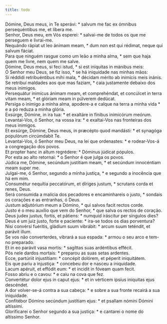 ```yaml
---
title: todo
---
```

<div class="dropcap text-justify">Dómine, Deus meus, in Te sperávi: * salvum me fac ex ómnibus persequéntibus me, et líbera me.</div>
<div class="dropcap text-justify">Senhor, Deus meu, em Vós esperei: * salvai-me de todos os que me perseguem e livrai-me.</div>
<div class="text-justify">Nequándo rápiat ut leo ánimam meam, * dum non est qui rédimat, neque qui salvum fáciat.</div>
<div class="text-justify">Para que ninguém rasgue como um leão a minha alma, * sem que haja quem me livre, nem quem me salve.</div>
<div class="text-justify">Dómine, Deus meus, si feci istud, * si est iníquitas in mánibus meis:</div>
<div class="text-justify">Ó Senhor meu Deus, se fiz isso, * se há iniquidade nas minhas mãos:</div>
<div class="text-justify">Si réddidi retribuéntibus mihi mala, * décidam mérito ab inimícis meis inánis.</div>
<div class="text-justify">Se retribuí maldades aos que mas faziam, * caia justamente debaixo dos meus inimigos.</div>
<div class="text-justify">Persequátur inimícus ánimam meam, et comprehéndat, et concúlcet in terra vitam meam, * et glóriam meam in púlverem dedúcat.</div>
<div class="text-justify">Persiga o inimigo a minha alma, apodere-a e calque na terra a minha vida * e a pó reduza a minha glória.</div>
<div class="text-justify">Exsúrge, Dómine, in ira tua: * et exaltáre in fínibus inimicórum meórum.</div>
<div class="text-justify">Levantai-Vos, ó Senhor, na vossa ira: * e exaltai-Vos nas fronteiras dos meus inimigos.</div>
<div class="text-justify">Et exsúrge, Dómine, Deus meus, in præcépto quod mandásti: * et synagóga populórum circúmdabit Te.</div>
<div class="text-justify">Levantai-Vos, ó Senhor meu Deus, na lei que ordenastes: * e rodear-Vos-á a congregação dos povos.</div>
<div class="text-justify">Et propter hanc in altum regrédere: * Dóminus júdicat pópulos.</div>
<div class="text-justify">Por esta ao alto retornai: * o Senhor é que julga os povos.</div>
<div class="text-justify">Júdica me, Dómine, secúndum justítiam meam, * et secúndum innocéntiam meam super me.</div>
<div class="text-justify">Julgai-me, ó Senhor, segundo a minha justiça, * e segundo a inocência que há em mim.</div>
<div class="text-justify">Consumétur nequítia peccatórum, et díriges justum, * scrutans corda et renes, Deus.</div>
<div class="text-justify">Será consumida a malícia dos pecadores e encaminhareis o justo, * sondais os corações e as entranhas, ó Deus.</div>
<div class="text-justify">Justum adjutórium meum a Dómino, * qui salvos facit rectos corde.</div>
<div class="text-justify">Justo é o meu auxílio que vem do Senhor, * que salva os rectos de coração.</div>
<div class="text-justify">Deus judex justus, fortis, et pátiens: * numquid iráscitur per síngulos dies?</div>
<div class="text-justify">Deus é um juiz justo, forte e paciente: * ira-se todos os dias porventura?</div>
<div class="text-justify">Nisi convérsi fuéritis, gládium suum vibrábit: * arcum suum teténdit, et parávit illum.</div>
<div class="text-justify">Se vos não converterdes, vibrará a sua espada: * armou o seu arco e tem-no preparado.</div>
<div class="text-justify">Et in eo parávit vasa mortis: * sagíttas suas ardéntibus effécit.</div>
<div class="text-justify">Pôs nele dardos mortais: * preparou as suas setas ardentes.</div>
<div class="text-justify">Ecce, partúriit injustítiam: * concépit dolórem, et péperit iniquitátem.</div>
<div class="text-justify">Eis que pariu a injustiça: * concebeu dor e nasceu a iniquidade.</div>
<div class="text-justify">Lacum apéruit, et effódit eum: * et íncidit in fóveam quam fecit.</div>
<div class="text-justify">Fosso abriu e o cavou: * e caiu na cova que fez.</div>
<div class="text-justify">Convertétur dolor ejus in caput ejus: * et in vérticem ipsíus iníquitas ejus descéndet.</div>
<div class="text-justify">A dor volver-se-á contra a sua cabeça: * e sobre a sua fronte recairá a sua iniquidade.</div>
<div class="text-justify">Confitébor Dómino secúndum justítiam ejus: * et psallam nómini Dómini altíssimi.</div>
<div class="text-justify">Glorificarei o Senhor segundo a sua justiça: * e cantarei o nome do altíssimo Senhor.</div>